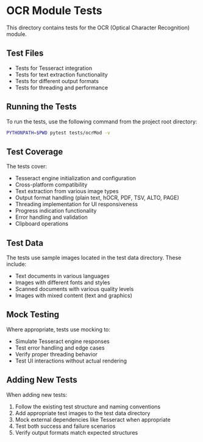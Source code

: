 # OCR Module Tests

This directory contains tests for the OCR (Optical Character Recognition) module.

## Test Files

- Tests for Tesseract integration
- Tests for text extraction functionality
- Tests for different output formats
- Tests for threading and performance

## Running the Tests

To run the tests, use the following command from the project root directory:

```bash
PYTHONPATH=$PWD pytest tests/ocrMod -v
```

## Test Coverage

The tests cover:

- Tesseract engine initialization and configuration
- Cross-platform compatibility
- Text extraction from various image types
- Output format handling (plain text, hOCR, PDF, TSV, ALTO, PAGE)
- Threading implementation for UI responsiveness
- Progress indication functionality
- Error handling and validation
- Clipboard operations

## Test Data

The tests use sample images located in the test data directory. These include:

- Text documents in various languages
- Images with different fonts and styles
- Scanned documents with various quality levels
- Images with mixed content (text and graphics)

## Mock Testing

Where appropriate, tests use mocking to:

- Simulate Tesseract engine responses
- Test error handling and edge cases
- Verify proper threading behavior
- Test UI interactions without actual rendering

## Adding New Tests

When adding new tests:

1. Follow the existing test structure and naming conventions
2. Add appropriate test images to the test data directory
3. Mock external dependencies like Tesseract when appropriate
4. Test both success and failure scenarios
5. Verify output formats match expected structures 